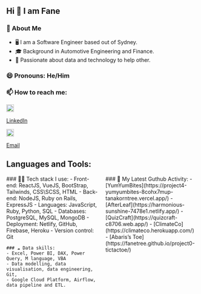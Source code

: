 ## Hi 👋 I am Fane
### :book: About Me
- 🖥 I am a Software Engineer based out of Sydney.
- 🎓 Background in Automotive Engineering and Finance.
- 💼 Passionate about data and technology to help other.

### 😄 Pronouns: He/Him

### 📫 How to reach me:

<a href="https://www.linkedin.com/in/fanetree/">
    <img src="https://i.stack.imgur.com/gVE0j.png" alt="Mail" width="20"><p>LinkedIn</p>
 </a>
<a href="mailto:fane.tree@gmail.com">
  <img src="https://edent.github.io/SuperTinyIcons/images/svg/email.svg" alt="Mail" width="20"><p>Email</p>
</a>

## Languages and Tools:
<div style="display: flex;">
  <div style="flex: 50%; padding-right: 10px;">
    ### 👨‍💻 Tech stack I use:
    - Front-end: ReactJS, VueJS, BootStrap, Tailwinds, CSS\SCSS, HTML
    - Back-end: NodeJS, Ruby on Rails, ExpressJS
    - Languages: JavaScript, Ruby, Python, SQL
    - Databases: PostgreSQL, MySQL, MongoDB
    - Deployment: Netlify, GitHub, Firebase, Heroku
    - Version control: Git

    ### ☁ Data skills:
    - Excel, Power BI, DAX, Power Query, M language, VBA
    - Data modelling, data visualisation, data engineering, Git, 
    - Google Cloud Platform, Airflow, data pipeline and ETL.
  </div>
  <div style="flex: 50%; padding-left: 10px;">
      ### 🔔 My Latest Guthub Activity:
      - [YumYumBites](https://project4-yumyumbites-8cohx7mup-tanakorntree.vercel.app/)
      - [AfterLeaf](https://harmonious-sunshine-7478e1.netlify.app/)
      - [QuizCraft](https://quizcraft-c8706.web.app/)
      - [ClimateCo](https://climateco.herokuapp.com/)
      - [Abaris’s Toe](https://fanetree.github.io/project0-tictactoe/)
  </div>
</div>


<!--
**FaneTree/FaneTree** is a ✨ _special_ ✨ repository because its `README.md` (this file) appears on your GitHub profile.

Here are some ideas to get you started:

- 🔭 I’m currently working on ...
- 🌱 I’m currently learning ...
- 👯 I’m looking to collaborate on ...
- 🤔 I’m looking for help with ...
- 💬 Ask me about ...
- 📫 How to reach me: ...
- 😄 Pronouns: ...
- ⚡ Fun fact: ...
-->

